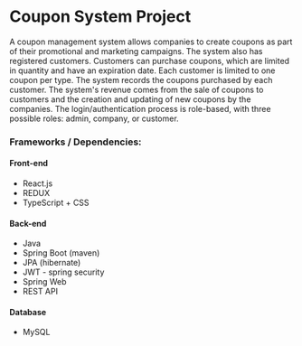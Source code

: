 # Coupon System Project

A coupon management system allows companies to create coupons as part of their promotional and marketing campaigns. The system also has registered customers.
Customers can purchase coupons, which are limited in quantity and have an expiration date.
Each customer is limited to one coupon per type. The system records the coupons purchased by each customer. 
The system's revenue comes from the sale of coupons to customers and the creation and updating of new coupons by the companies.
The login/authentication process is role-based, with three possible roles: admin, company, or customer. 

### Frameworks / Dependencies:
#### Front-end
- React.js
- REDUX
- TypeScript + CSS

#### Back-end
- Java
- Spring Boot (maven)
- JPA (hibernate)
- JWT - spring security
- Spring Web
- REST API

#### Database
- MySQL
